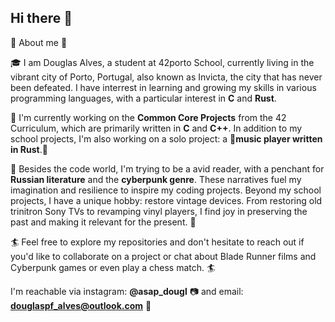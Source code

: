 ## Hi there 👋

 💫 About me 💫

🎓 I am Douglas Alves, a student at 42porto School, currently living in the vibrant city of Porto, Portugal, also known as Invicta, the city that has never been defeated.  I have interrest in learning and growing my skills in various programming languages, with a particular interest in **C** and **Rust**.

📝 I'm currently working on the **Common Core Projects** from the 42 Curriculum, which are primarily written in **C** and **C++**. In addition to my school projects, I'm also working on a solo project: a 🎵**music player written in Rust**.🎵

🌴 Besides the code world, I'm trying to be a avid reader, with a penchant for **Russian literature** and the **cyberpunk genre**. These narratives fuel my imagination and resilience to inspire my coding projects. Beyond my school projects, I have a unique hobby: restore vintage devices. From restoring old trinitron Sony TVs to revamping vinyl players, I find joy in preserving the past and making it relevant for the present. 🌴

🏄 Feel free to explore my repositories and don't hesitate to reach out if you'd like to collaborate on a project or chat about Blade Runner films and Cyberpunk games or even play a chess match. 🏄

I'm reachable via instagram: **@asap_dougl** 📷 and email: **douglaspf_alves@outlook.com** 📨

<!--
**rach3bartmoss/rach3bartmoss** is a ✨ _special_ ✨ repository because its `README.md` (this file) appears on your GitHub profile.

Here are some ideas to get you started:

- 🔭 I’m currently working on ...
- 🌱 I’m currently learning ...
- 👯 I’m looking to collaborate on ...
- 🤔 I’m looking for help with ...
- 💬 Ask me about ...
- 📫 How to reach me: ...
- 😄 Pronouns: ...
- ⚡ Fun fact: ...
-->
